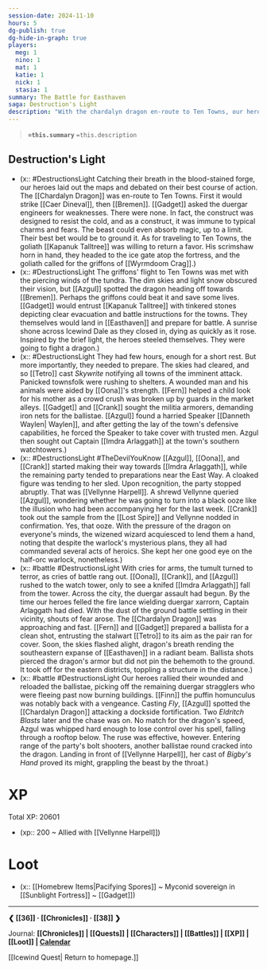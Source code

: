 ```yaml
---
session-date: 2024-11-10
hours: 5
dg-publish: true
dg-hide-in-graph: true
players:
  meg: 1
  nino: 1
  mat: 1
  katie: 1
  nick: 1
  stasia: 1
summary: The Battle for Easthaven
saga: Destruction's Light
description: "With the chardalyn dragon en-route to Ten Towns, our heroes scrambled together a counteroffensive. They rode the griffons of Wyrmdoom Crag across the tundra without rest. Gadget and Tetro used tinkered stones and sky-written alarms to alert Ten Towns to the imminent threat. In Easthaven, the heroes rushed to prepare the townsfolk and hasten the militia, aiding Speaker Waylen and recruiting Vellynne Harpell, while the dragon was preoccupied in Bremen's destruction. Before they could meet Captain Imdra Arlaggath, the vanguard of the duergar offensive struck. Imdra died. As the fighting drew on, the dragon attacked. Ballista rounds met with dragon fire. Azgul goaded the dragon to land after flying after it, only to be slammed mid-air into a rooftop. But the bait was effective, leading the dragon to the heroes' bolt shooters, causing it to land. There, Vellynne's cast of Bigby's Hand grappled the roaring dragon by the throat."
---
```


> **`=this.summary`**
> `=this.description`

## Destruction's Light
- (x:: #DestructionsLight  Catching their breath in the blood-stained forge, our heroes laid out the maps and debated on their best course of action. The [[Chardalyn Dragon]] was en-route to Ten Towns. First it would strike [[Caer Dineval]], then [[Bremen]]. [[Gadget]] asked the duergar engineers for weaknesses. There were none. In fact, the construct was designed to resist the cold, and as a construct, it was immune to typical charms and fears. The beast could even absorb magic, up to a limit. Their best bet would be to ground it. As for traveling to Ten Towns, the goliath [[Kapanuk Talltree]] was willing to return a favor. His scrimshaw horn in hand, they headed to the ice gate atop the fortress, and the goliath called for the griffons of [[Wyrmdoom Crag]].)
- (x:: #DestructionsLight The griffons' flight to Ten Towns was met with the piercing winds of the tundra. The dim skies and light snow obscured their vision, but [[Azgul]] spotted the dragon heading off towards [[Bremen]]. Perhaps the griffons could beat it and save some lives. [[Gadget]] would entrust [[Kapanuk Talltree]] with tinkered stones depicting clear evacuation and battle instructions for the towns. They themselves would land in [[Easthaven]] and prepare for battle. A sunrise shone across Icewind Dale as they closed in, dying as quickly as it rose. Inspired by the brief light, the heroes steeled themselves. They were going to fight a dragon.)
- (x:: #DestructionsLight They had few hours, enough for a short rest. But more importantly, they needed to prepare. The skies had cleared, and so [[Tetro]] cast *Skywrite* notifying all towns of the imminent attack. Panicked townsfolk were rushing to shelters. A wounded man and his animals were aided by [[Oona]]'s strength. [[Fern]] helped a child look for his mother as a crowd crush was broken up by guards in the market alleys. [[Gadget]] and [[Crank]] sought the militia armorers, demanding iron nets for the ballistae. [[Azgul]] found a harried Speaker [[Danneth Waylen| Waylen]], and after getting the lay of the town's defensive capabilities, he forced the Speaker to take cover with trusted men. Azgul then sought out Captain [[Imdra Arlaggath]] at the town's southern watchtowers.)
- (x:: #DestructionsLight #TheDevilYouKnow [[Azgul]], [[Oona]], and [[Crank]] started making their way towards [[Imdra Arlaggath]], while the remaining party tended to preparations near the East Way. A cloaked figure was tending to her sled. Upon recognition, the party stopped abruptly. That was [[Vellynne Harpell]]. A shrewd Vellynne queried [[Azgul]], wondering whether he was going to turn into a black ooze like the illusion who had been accompanying her for the last week. [[Crank]] took out the sample from the [[Lost Spire]] and Vellynne nodded in confirmation. Yes, that ooze. With the pressure of the dragon on everyone's minds, the wizened wizard acquiesced to lend them a hand, noting that despite the warlock's mysterious plans, they all had commanded several acts of heroics. She kept her one good eye on the half-orc warlock, nonetheless.)
- (x:: #battle #DestructionsLight With cries for arms, the tumult turned to terror, as cries of battle rang out. [[Oona]], [[Crank]], and [[Azgul]] rushed to the watch tower, only to see a knifed [[Imdra Arlaggath]] fall from the tower. Across the city, the duergar assault had begun. By the time our heroes felled the fire lance wielding duergar xarrorn, Captain Arlaggath had died. With the dust of the ground battle settling in their vicinity, shouts of fear arose. The [[Chardalyn Dragon]] was approaching and fast. [[Fern]] and [[Gadget]] prepared a ballista for a clean shot, entrusting the stalwart [[Tetro]] to its aim as the pair ran for cover. Soon, the skies flashed alight, dragon's breath rending the southeastern expanse of [[Easthaven]] in a radiant beam. Ballista shots pierced the dragon's armor but did not pin the behemoth to the ground. It took off for the eastern districts, toppling a structure in the distance.)
- (x:: #battle #DestructionsLight Our heroes rallied their wounded and reloaded the ballistae, picking off the remaining duergar stragglers who were fleeing past now burning buildings. [[Finn]] the puffin homunculus was notably back with a vengeance. Casting *Fly*, [[Azgul]] spotted the [[Chardalyn Dragon]] attacking a dockside fortification. Two *Eldritch Blasts* later and the chase was on. No match for the dragon's speed, Azgul was whipped hard enough to lose control over his spell, falling through a rooftop below. The ruse was effective, however. Entering range of the party's bolt shooters, another ballistae round cracked into the dragon. Landing in front of [[Vellynne Harpell]], her cast of *Bigby's Hand* proved its might, grappling the beast by the throat.)

# XP
Total XP: 20601
- (xp:: 200 ~ Allied with [[Vellynne Harpell]]) 

# Loot
- (x:: [[Homebrew Items|Pacifying Spores]] ~ Myconid sovereign in [[Sunblight Fortress]] ~ [[Gadget]])

---
**❮ [[36]] · [[Chronicles]] ·  [[38]] ❯**

Journal: **[[Chronicles]] | [[Quests]] |  [[Characters]] | [[Battles]] | [[XP]] | [[Loot]] | [Calendar](https://app.fantasy-calendar.com/calendars/38f9e3f5098bac1f655a4fb4241f35eb)**

[[Icewind Quest| Return to homepage.]]